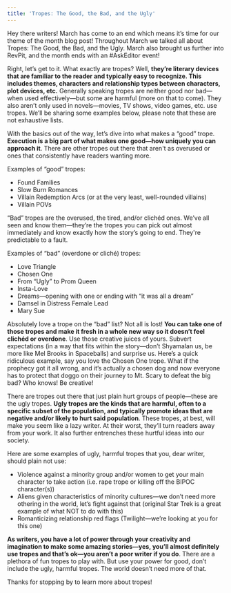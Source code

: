 ```yaml
---
title: 'Tropes: The Good, the Bad, and the Ugly'
---
```


Hey there writers! March has come to an end which means it’s time for our theme of the month blog post! Throughout March we talked all about Tropes: The Good, the Bad, and the Ugly. March also brought us further into RevPit, and the month ends with an #AskEditor event! 

Right, let’s get to it. What exactly are tropes? Well, **they’re literary devices that are familiar to the reader and typically easy to recognize. This includes themes, characters and relationship types between characters, plot devices, etc.** Generally speaking tropes are neither good nor bad—when used effectively—but some are harmful (more on that to come). They also aren’t only used in novels—movies, TV shows, video games, etc. use tropes. We’ll be sharing some examples below, please note that these are not exhaustive lists.

With the basics out of the way, let’s dive into what makes a “good” trope. **Execution is a big part of what makes one good—how uniquely you can approach it**. There are other tropes out there that aren't as overused or ones that consistently have readers wanting more.

Examples of “good” tropes: 
* Found Families 
* Slow Burn Romances 
* Villain Redemption Arcs (or at the very least, well-rounded villains) 
* Villain POVs

“Bad” tropes are the overused, the tired, and/or clichéd ones. We’ve all seen and know them—they’re the tropes you can pick out almost immediately and know exactly how the story’s going to end. They're predictable to a fault.

Examples of “bad” (overdone or cliché) tropes: 
* Love Triangle 
* Chosen One 
* From “Ugly” to Prom Queen 
* Insta-Love 
* Dreams—opening with one or ending with “it was all a dream” 
* Damsel in Distress Female Lead 
* Mary Sue

Absolutely love a trope on the “bad” list? Not all is lost! **You can take one of those tropes and make it fresh in a whole new way so it doesn’t feel clichéd or overdone**. Use those creative juices of yours. Subvert expectations (in a way that fits within the story—don’t Shyamalan us, be more like Mel Brooks in Spaceballs) and surprise us. Here’s a quick ridiculous example, say you love the Chosen One trope. What if the prophecy got it all wrong, and it’s actually a chosen dog and now everyone has to protect that doggo on their journey to Mt. Scary to defeat the big bad? Who knows! Be creative!

There are tropes out there that just plain hurt groups of people—these are the ugly tropes. **Ugly tropes are the kinds that are harmful, often to a specific subset of the population, and typically promote ideas that are negative and/or likely to hurt said population**. These tropes, at best, will make you seem like a lazy writer. At their worst, they’ll turn readers away from your work. It also further entrenches these hurtful ideas into our society.

Here are some examples of ugly, harmful tropes that you, dear writer, should plain not use: 
* Violence against a minority group and/or women to get your main character to take action (i.e. rape trope or killing off the BIPOC character(s)) 
* Aliens given characteristics of minority cultures—we don’t need more othering in the world, let’s fight against that (original Star Trek is a great example of what NOT to do with this) 
* Romanticizing relationship red flags (Twilight—we’re looking at you for this one)

**As writers, you have a lot of power through your creativity and imagination to make some amazing stories—yes, you’ll almost definitely use tropes and that’s ok—you aren’t a poor writer if you do**. There are a plethora of fun tropes to play with. But use your power for good, don’t include the ugly, harmful tropes. The world doesn’t need more of that. 

Thanks for stopping by to learn more about tropes!